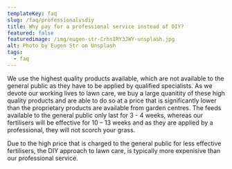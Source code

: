 ```yaml
---
templateKey: faq
slug: /faq/professionalvsdiy
title: Why pay for a professional service instead of DIY?
featured: false
featuredimage: /img/eugen-str-CrhsIRY3JWY-unsplash.jpg
alt: Photo by Eugen Str on Unsplash
tags:
  - faq
---
```



We use the highest quality products available, which are not available to the general public as they have to be applied by qualified specialists. As we devote our working lives to lawn care, we buy a large quanitity of these high quality products and are able to do so at a price that is significantly lower than the proprietary products are available from garden centres. The feeds available to the general public only last for 3 - 4 weeks, whereas our fertilisers will be effective for 10 – 13 weeks and as they are applied by a professional, they will not scorch your grass. 

Due to the high price that is charged to the general public for less effective fertilisers, the DIY approach to lawn care, is typically more expenisive than our professional service. 